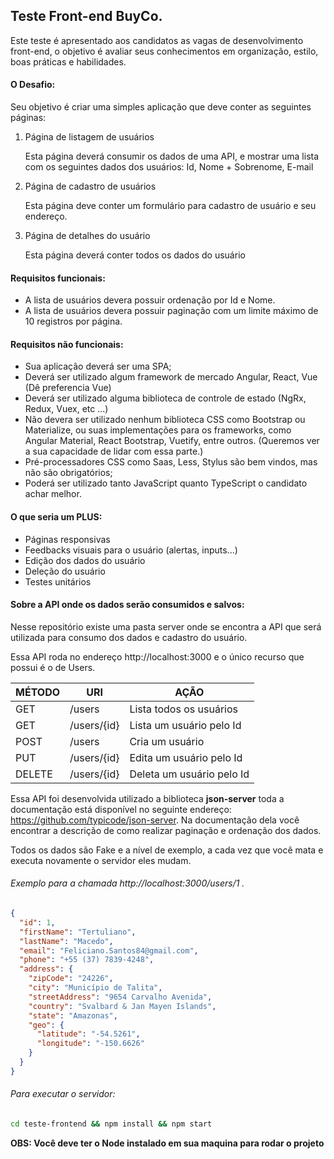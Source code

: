 ## Teste Front-end BuyCo.

Este teste é apresentado aos candidatos as vagas de desenvolvimento front-end, o objetivo é avaliar seus conhecimentos em organização, estilo, boas práticas e habilidades.

#### O Desafio:

Seu objetivo é criar uma simples aplicação que deve conter as seguintes páginas:

1. Página de listagem de usuários

   Esta página deverá consumir os dados de uma API, e mostrar uma lista com os seguintes dados dos usuários: Id, Nome + Sobrenome, E-mail

2. Página de cadastro de usuários

   Esta página deve conter um formulário para cadastro de usuário e seu endereço. 

3. Página de detalhes do usuário

   Esta página deverá conter todos os dados do usuário

#### Requisitos funcionais:

- A lista de usuários devera possuir ordenação por Id e Nome.
- A lista de usuários devera possuir paginação com um limite máximo de 10 registros por página.

#### Requisitos não funcionais:

- Sua aplicação deverá ser uma SPA;
- Deverá ser utilizado algum framework de mercado Angular, React, Vue (Dê preferencia Vue)
- Deverá ser utilizado alguma biblioteca de controle de estado (NgRx, Redux, Vuex, etc ...)
- Não devera ser utilizado nenhum biblioteca CSS como Bootstrap ou Materialize, ou suas  implementações para os frameworks, como Angular Material, React Bootstrap, Vuetify, entre outros. (Queremos ver a sua capacidade de lidar com essa parte.)
- Pré-processadores CSS como Saas, Less, Stylus são bem vindos, mas não são obrigatórios;
- Poderá ser utilizado tanto JavaScript quanto TypeScript o candidato achar melhor.

#### O que seria um PLUS:

- Páginas responsivas
- Feedbacks visuais para o usuário (alertas, inputs...)
- Edição dos dados do usuário
- Deleção do usuário
- Testes unitários

#### Sobre a API onde os dados serão consumidos e salvos:

Nesse repositório existe uma pasta server onde se encontra a API que será utilizada para consumo dos dados e cadastro do usuário.

Essa API roda no endereço http://localhost:3000 e o único recurso que possui é o de Users.

| MÉTODO | URI         | AÇÃO                      |
| ------ | ----------- | ------------------------- |
| GET    | /users      | Lista todos os usuários   |
| GET    | /users/{id} | Lista um usuário pelo Id  |
| POST   | /users      | Cria um usuário           |
| PUT    | /users/{id} | Edita um usuário pelo Id  |
| DELETE | /users/{id} | Deleta um usuário pelo Id |

Essa API foi desenvolvida utilizado a biblioteca **json-server** toda a documentação está disponível no seguinte endereço: https://github.com/typicode/json-server. Na documentação dela você encontrar a descrição de como realizar paginação e ordenação dos dados.

Todos os dados são Fake e a nível de exemplo, a cada vez que você mata e executa novamente o servidor eles mudam.

###### Exemplo para a chamada http://localhost:3000/users/1 .

```json
{
  "id": 1,
  "firstName": "Tertuliano",
  "lastName": "Macedo",
  "email": "Feliciano.Santos84@gmail.com",
  "phone": "+55 (37) 7839-4248",
  "address": {
    "zipCode": "24226",
    "city": "Município de Talita",
    "streetAddress": "9654 Carvalho Avenida",
    "country": "Svalbard & Jan Mayen Islands",
    "state": "Amazonas",
    "geo": {
      "latitude": "-54.5261",
      "longitude": "-150.6626"
    }
  }
}
```

###### Para executar o servidor:

```bash
cd teste-frontend && npm install && npm start
```

**OBS: Você deve ter o Node instalado em sua maquina para rodar o projeto**



[^Qualquer dúvida]: Envie um e-mail para neto@buyco.com.br

